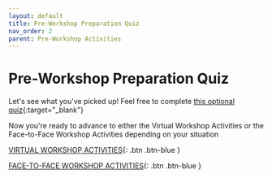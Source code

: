 ```yaml
---
layout: default
title: Pre-Workshop Preparation Quiz
nav_order: 2
parent: Pre-Workshop Activities
---
```

# Pre-Workshop Preparation Quiz

Let's see what you've picked up! Feel free to complete [this optional quiz](http://bit.ly/2OEFyaJ){:target="_blank"}

Now you're ready to advance to either the Virtual Workshop Activities or the Face-to-Face Workshop Activities depending on your situation

[VIRTUAL WORKSHOP ACTIVITIES](../workshop_activities_virtual.html){: .btn .btn-blue }

[FACE-TO-FACE WORKSHOP ACTIVITIES](../workshop_activities_face-to-face.html){: .btn .btn-blue }
